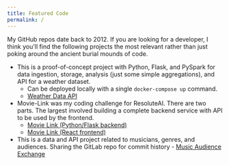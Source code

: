 ```yaml
---
title: Featured Code
permalink: /
---
```


My GitHub repos date back to 2012. If you are looking for a developer, I think you'll find the following projects the most relevant rather than just poking around the ancient burial mounds of code.

- This is a proof-of-concept project with Python, Flask, and PySpark for data ingestion, storage, analysis (just some simple aggregations), and API for a weather dataset.
  - Can be deployed locally with a single `docker-compose up` command. 
  - [Weather Data API](https://github.com/sjlawson/weatherdata-pyspark-api)
- Movie-Link was my coding challenge for ResoluteAI. There are two parts. The largest involved building a complete backend service with API to be used by the frontend.
  - [Movie Link (Python/Flask backend)](https://github.com/sjlawson/movie-link-backend)
  - [Movie Link (React frontend)](https://github.com/sjlawson/movie-link-frontend)
- This is a data and API project related to musicians, genres, and audiences. Sharing the GitLab repo for commit history 
      - [Music Audience Exchange](https://gitlab.com/sjlawson/maxdata)
      

